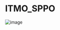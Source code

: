 # ITMO_SPPO
![image](https://github.com/StalinAndPutin/ITMO_SPPO/assets/78565749/6de0606e-742f-4293-8c81-ab767443d152)
